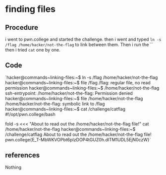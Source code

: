 # finding files

## Procedure
i went to pwn.college and started the challenge.
then i went and typed `ln -s /flag /home/hacker/not-the-flag` to link between them.
Then i run the `` 
then i tried `cat` one by one.

## Code
`hacker@commands~linking-files:~$ ln -s /flag /home/hacker/not-the-flag
hacker@commands~linking-files:~$ file /flag
/flag: regular file, no read permission
hacker@commands~linking-files:~$ /home/hacker/not-the-flag
ssh-entrypoint: /home/hacker/not-the-flag: Permission denied
hacker@commands~linking-files:~$ file /home/hacker/not-the-flag
/home/hacker/not-the-flag: symbolic link to /flag
hacker@commands~linking-files:~$ cat /challenge/catflag
#!/opt/pwn.college/bash

fold -s <<< "About to read out the /home/hacker/not-the-flag file!"
cat /home/hacker/not-the-flag
hacker@commands~linking-files:~$ /challenge/catflag
About to read out the /home/hacker/not-the-flag file!
pwn.college{E_T-MbWKVOPbt6pIzDOP4tGUZ0h.dlTM1UDL5EjN0czW}`

## references
Nothing
